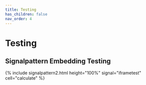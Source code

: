 ```yaml
---
title: Testing
has_children: false
nav_order: 4
---
```


# Testing

## Signalpattern Embedding Testing

{% include signalpattern2.html height="100%" signal="iframetest" cell="calculate" %}

